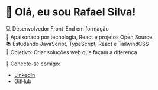 # 👋 Olá, eu sou Rafael Silva!

💻 Desenvolvedor Front-End em formação  
🚀 Apaixonado por tecnologia, React e projetos Open Source  
📚 Estudando JavaScript, TypeScript, React e TailwindCSS  
🎯 Objetivo: Criar soluções web que façam a diferença

🔗 Conecte-se comigo:
- [LinkedIn](www.linkedin.com/in/rafael-leonardo-820b4328a)
- [GitHub](https://github.com/RaferaX)